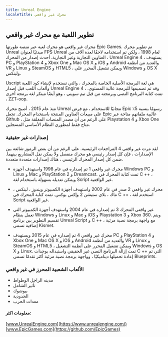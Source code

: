 ```yaml
---
title: Unreal Engine
localeTitle: محرك غير واقعي
---
```

## تطوير اللعبة مع محرك غير واقعي

محرك غير واقعي هو محرك لعبة عبر منصة طورتها Epic Games. تم تطوير محرك Unreal مبدئيًا لعنوان FPS Unreal لعام 1998 ، ولكن تم استخدامه لاحقًا لعدة آلاف من العناوين التجارية وغير التجارية. أحدث إصدار من المحرك ، Unreal Engine 4 ، يستهدف PC و PlayStation 4 و Xbox One و Mac OS X و iOS و Android والعديد من أنظمة VR و Linux و SteamOS و HTML5 ، ويمكن تشغيل المحرر على Windows و OS X ولينكس.

Uscript هي لغة البرمجة الأصلية الخاصة بالمحرك ، والتي تستخدم لإنشاء كود اللعبة وألعاب اللعب قبل إصدار Unreal Engine 4 ، وقد تم تصميمها للبرمجة عالية المستوى. تمت كتابة البرنامج النصي وبرمجته من قبل تيم سويني ، وهو أيضًا مبتكر لغة برمجة أخرى ، ZZT-oop.

منذ عام 2015 ، أصبح محرك Unreal مجانيًا للاستخدام ، مع فرض Epic رسومًا بنسبة 5٪ على مبيعات العناوين المنتجة باستخدام المحرك. تجعل Epic غالبية ملفاتهم متاحة عبر Github ، على الرغم من أن مصدر المنصات المغلقة مثل Playstation 4 و Xbox One متاح فقط لمطوري النظام الأساسي المسجلين.

### إصدارات غير حقيقية

لقد مرت غير واقعي 4 المراجعات الرئيسية. على الرغم من أن بعض الرموز شائعة بين الإصدارات ، فإن كل إصدار رئيسي هو محرك منفصل ولا يمكن نقل المشاريع بينهما. ضمن كل إصدار المحرك الرئيسي ، هناك إصدارات متعددة متعددة.

*   محرك غير واقعي 1 تم إصداره في عام 1998 واستهدف أجهزة Windows PC و Linux و Mac و PlayStation 2 و Dreamcast. تمت كتابة المحرك في C ++ ، ويمكن تعديله بسهولة باستخدام لغة Script غير الواقعية.
    
*   محرك غير واقعي 2 صدر في عام 2002 واستهدف أجهزة الكمبيوتر ويندوز ، لينكس ، ماك ، بلاي ستيشن 2 وإكس بوكس. تمت كتابة المحرك في C ++ ، استخدم لغة Script غير الواقعية.
    
*   غير واقعي المحرك 3 تم إصداره في عام 2004 واستهدف أجهزة الكمبيوتر التي تعمل بنظام Windows و Linux و Mac و iOS و Playstation 3 و Xbox 360. ويتم تقسيم التطوير بين برنامج Unreal Script و C ++ ، مع واجهة برمجة نصية مرئية إضافية تسمى Kismet.
    
*   محرك غير واقعي 4 تم إصداره في عام 2015 ويستهدف PC و PlayStation 4 و Xbox One و Mac OS X و iOS و Android والعديد من أنظمة VR و Linux و SteamOS و HTML5 ، ويمكن تشغيل المحرر على أنظمة التشغيل Windows و OS X و Linux. تمت إزالة البرنامج النصي غير الحقيقي واستبداله بوحدات C ++ التي تم إعادة تحميلها ديناميكيًا ، وواجهة برمجة نصية مرئية أكثر تقدمًا تسمى Blueprints.
    

### الألعاب الشعبية المحرز في غير واقعي

*   مدينه الراجل الوطواط
*   تأثير الشامل
*   بيوشوك
*   الحدودية
*   معدات الحرب

#### معلومات اكثر:

[www.UnrealEngine.com](https://www.unrealengine.com/)  
[www.EpicGames.com](https://github.com/EpicGames)